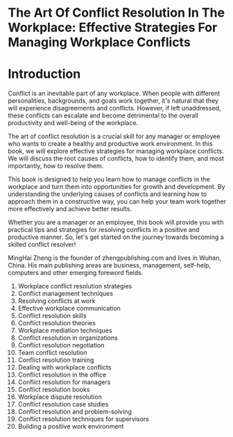 # The Art Of Conflict Resolution In The Workplace: Effective Strategies For Managing Workplace Conflicts

# Introduction

Conflict is an inevitable part of any workplace. When people with different personalities, backgrounds, and goals work together, it's natural that they will experience disagreements and conflicts. However, if left unaddressed, these conflicts can escalate and become detrimental to the overall productivity and well-being of the workplace.

The art of conflict resolution is a crucial skill for any manager or employee who wants to create a healthy and productive work environment. In this book, we will explore effective strategies for managing workplace conflicts. We will discuss the root causes of conflicts, how to identify them, and most importantly, how to resolve them.

This book is designed to help you learn how to manage conflicts in the workplace and turn them into opportunities for growth and development. By understanding the underlying causes of conflicts and learning how to approach them in a constructive way, you can help your team work together more effectively and achieve better results.

Whether you are a manager or an employee, this book will provide you with practical tips and strategies for resolving conflicts in a positive and productive manner. So, let's get started on the journey towards becoming a skilled conflict resolver!

MingHai Zheng is the founder of zhengpublishing.com and lives in Wuhan, China. His main publishing areas are business, management, self-help, computers and other emerging foreword fields.



1. Workplace conflict resolution strategies
2. Conflict management techniques
3. Resolving conflicts at work
4. Effective workplace communication
5. Conflict resolution skills
6. Conflict resolution theories
7. Workplace mediation techniques
8. Conflict resolution in organizations
9. Conflict resolution negotiation
10. Team conflict resolution
11. Conflict resolution training
12. Dealing with workplace conflicts
13. Conflict resolution in the office
14. Conflict resolution for managers
15. Conflict resolution books
16. Workplace dispute resolution
17. Conflict resolution case studies
18. Conflict resolution and problem-solving
19. Conflict resolution techniques for supervisors
20. Building a positive work environment


